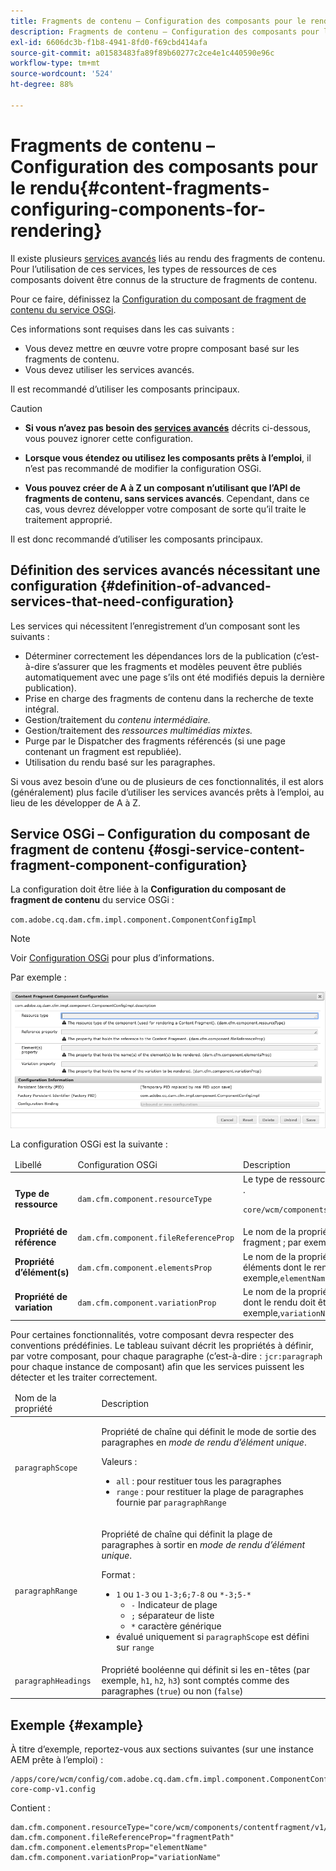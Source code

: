 ```yaml
---
title: Fragments de contenu – Configuration des composants pour le rendu
description: Fragments de contenu – Configuration des composants pour le rendu
exl-id: 6606dc3b-f1b8-4941-8fd0-f69cbd414afa
source-git-commit: a01583483fa89f89b60277c2ce4e1c440590e96c
workflow-type: tm+mt
source-wordcount: '524'
ht-degree: 88%

---
```


# Fragments de contenu – Configuration des composants pour le rendu{#content-fragments-configuring-components-for-rendering}

Il existe plusieurs [services avancés](#definition-of-advanced-services-that-need-configuration) liés au rendu des fragments de contenu. Pour l’utilisation de ces services, les types de ressources de ces composants doivent être connus de la structure de fragments de contenu.

Pour ce faire, définissez la [Configuration du composant de fragment de contenu du service OSGi](#osgi-service-content-fragment-component-configuration).

Ces informations sont requises dans les cas suivants :

* Vous devez mettre en œuvre votre propre composant basé sur les fragments de contenu.
* Vous devez utiliser les services avancés.

Il est recommandé d’utiliser les composants principaux.

>[!CAUTION]
>
>* **Si vous n’avez pas besoin des [services avancés](#definition-of-advanced-services-that-need-configuration)** décrits ci-dessous, vous pouvez ignorer cette configuration.
>
>* **Lorsque vous étendez ou utilisez les composants prêts à l’emploi**, il n’est pas recommandé de modifier la configuration OSGi.
>
>* **Vous pouvez créer de A à Z un composant n’utilisant que l’API de fragments de contenu, sans services avancés**. Cependant, dans ce cas, vous devrez développer votre composant de sorte qu’il traite le traitement approprié.
>
>Il est donc recommandé d’utiliser les composants principaux.

## Définition des services avancés nécessitant une configuration {#definition-of-advanced-services-that-need-configuration}

Les services qui nécessitent l’enregistrement d’un composant sont les suivants :

* Déterminer correctement les dépendances lors de la publication (c’est-à-dire s’assurer que les fragments et modèles peuvent être publiés automatiquement avec une page s’ils ont été modifiés depuis la dernière publication).
* Prise en charge des fragments de contenu dans la recherche de texte intégral.
* Gestion/traitement du *contenu intermédiaire.*
* Gestion/traitement des *ressources multimédias mixtes.*
* Purge par le Dispatcher des fragments référencés (si une page contenant un fragment est republiée).
* Utilisation du rendu basé sur les paragraphes.

Si vous avez besoin d’une ou de plusieurs de ces fonctionnalités, il est alors (généralement) plus facile d’utiliser les services avancés prêts à l’emploi, au lieu de les développer de A à Z.

## Service OSGi – Configuration du composant de fragment de contenu {#osgi-service-content-fragment-component-configuration}

La configuration doit être liée à la **Configuration du composant de fragment de contenu** du service OSGi :

`com.adobe.cq.dam.cfm.impl.component.ComponentConfigImpl`

>[!NOTE]
>
>Voir [Configuration OSGi](/help/implementing/deploying/overview.md#osgi-configuration) pour plus d’informations.

Par exemple :

![Configuration OSGi – Configuration du composant de fragment de contenu ](assets/cf-component-configuration-osgi.png)

La configuration OSGi est la suivante :

<table>
 <thead>
  <tr>
   <td>Libellé</td>
   <td>Configuration OSGi<br /> </td>
   <td>Description</td>
  </tr>
 </thead>
 <tbody>
  <tr>
   <td><strong>Type de ressource</strong></td>
   <td><code>dam.cfm.component.resourceType</code></td>
   <td>Le type de ressource à enregistrer ; par exemple, <br />. <p><span class="cmp-examples-demo__property-value"><code>core/wcm/components/contentfragment/v1/contentfragment</code></code></p> </td>
  </tr>
  <tr>
   <td><strong>Propriété de référence</strong></td>
   <td><code>dam.cfm.component.fileReferenceProp</code></td>
   <td>Le nom de la propriété qui contient la référence au fragment ; par exemple, <code>fragmentPath</code> ou <code>fileReference</code></td>
  </tr>
  <tr>
   <td><strong>Propriété d’élément(s)</strong></td>
   <td><code>dam.cfm.component.elementsProp</code></td>
   <td>Le nom de la propriété qui contient le ou les noms des éléments dont le rendu doit être effectué ; par exemple,<code>elementName</code></td>
  </tr>
  <tr>
   <td><strong>Propriété de variation</strong><br /> </td>
   <td><code>dam.cfm.component.variationProp</code></td>
   <td>Le nom de la propriété qui contient le nom de la variation dont le rendu doit être effectué ; par exemple,<code>variationName</code></td>
  </tr>
 </tbody>
</table>

Pour certaines fonctionnalités, votre composant devra respecter des conventions prédéfinies. Le tableau suivant décrit les propriétés à définir, par votre composant, pour chaque paragraphe (c’est-à-dire : `jcr:paragraph` pour chaque instance de composant) afin que les services puissent les détecter et les traiter correctement.

<table>
 <thead>
  <tr>
   <td>Nom de la propriété</td>
   <td>Description</td>
  </tr>
 </thead>
 <tbody>
  <tr>
   <td><code>paragraphScope</code></td>
   <td><p>Propriété de chaîne qui définit le mode de sortie des paragraphes en <em>mode de rendu d’élément unique</em>.</p> <p>Valeurs :</p>
    <ul>
     <li><code>all</code> : pour restituer tous les paragraphes</li>
     <li><code>range</code> : pour restituer la plage de paragraphes fournie par <code>paragraphRange</code></li>
    </ul> </td>
  </tr>
  <tr>
   <td><code>paragraphRange</code></td>
   <td><p>Propriété de chaîne qui définit la plage de paragraphes à sortir en <em>mode de rendu d’élément unique</em>.</p> <p>Format :</p>
    <ul>
     <li><code>1</code> ou <code>1-3</code> ou <code>1-3;6;7-8</code> ou <code>*-3;5-*</code>
     <ul>
       <li><code>-</code> Indicateur de plage</li>
       <li><code>;</code> séparateur de liste</li>
       <li><code>*</code> caractère générique</li>
     </ul>
     </li>
     <li>évalué uniquement si <code>paragraphScope</code> est défini sur <code>range</code></li>
    </ul> </td>
  </tr>
  <tr>
   <td><code>paragraphHeadings</code></td>
   <td>Propriété booléenne qui définit si les en-têtes (par exemple, <code>h1</code>, <code>h2</code>, <code>h3</code>) sont comptés comme des paragraphes (<code>true</code>) ou non (<code>false</code>)</td>
  </tr>
 </tbody>
</table>

## Exemple {#example}

À titre d’exemple, reportez-vous aux sections suivantes (sur une instance AEM prête à l’emploi) :

```
/apps/core/wcm/config/com.adobe.cq.dam.cfm.impl.component.ComponentConfigImpl-core-comp-v1.config
```

Contient :

```
dam.cfm.component.resourceType="core/wcm/components/contentfragment/v1/contentfragment"
dam.cfm.component.fileReferenceProp="fragmentPath"
dam.cfm.component.elementsProp="elementName"
dam.cfm.component.variationProp="variationName"
```
